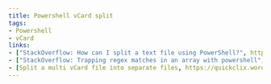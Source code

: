 ```yaml
---
title: Powershell vCard split
tags:
- Powershell
- vCard
links:
- ["StackOverflow: How can I split a text file using PowerShell?", https://stackoverflow.com/a/2646125/146360]
- ["StackOverflow: Trapping regex matches in an array with powershell", https://stackoverflow.com/a/50669497/146360]
- [Split a multi vCard file into separate files, https://quickclix.wordpress.com/2011/07/04/notesvcardexpor/]
---
```

